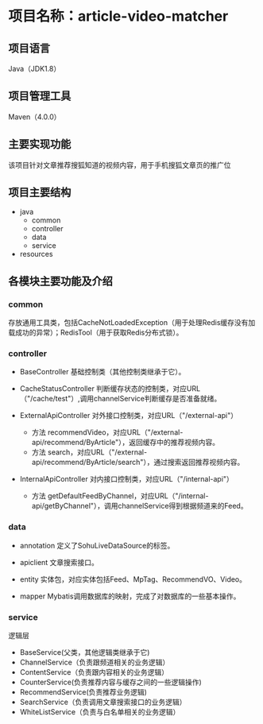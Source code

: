 # 项目名称：article-video-matcher
## 项目语言
Java（JDK1.8）
## 项目管理工具
Maven（4.0.0）
## 主要实现功能
该项目针对文章推荐搜狐知道的视频内容，用于手机搜狐文章页的推广位
## 项目主要结构
* java
  * common
  * controller
  * data
  * service
* resources
## 各模块主要功能及介绍
### 

### common
存放通用工具类，包括CacheNotLoadedException（用于处理Redis缓存没有加载成功的异常）；RedisTool（用于获取Redis分布式锁）。

### controller
* BaseController
基础控制类（其他控制类继承于它）。

* CacheStatusController
判断缓存状态的控制类，对应URL（"/cache/test"）,调用channelService判断缓存是否准备就绪。

* ExternalApiController
对外接口控制类，对应URL（"/external-api"）
  * 方法 recommendVideo，对应URL（"/external-api/recommend/ByArticle"），返回缓存中的推荐视频内容。
  * 方法 search，对应URL（"/external-api/recommend/ByArticle/search"），通过搜索返回推荐视频内容。

* InternalApiController 
对内接口控制类，对应URL（"/internal-api"）
  * 方法 getDefaultFeedByChannel，对应URL（"/internal-api/getByChannel"），调用channelService得到根据频道来的Feed。
  
### data
* annotation
定义了SohuLiveDataSource的标签。

* apiclient
文章搜索接口。

* entity
实体包，对应实体包括Feed、MpTag、RecommendVO、Video。

* mapper
Mybatis调用数据库的映射，完成了对数据库的一些基本操作。

### service
逻辑层
* BaseService(父类，其他逻辑类继承于它)
* ChannelService（负责跟频道相关的业务逻辑）
* ContentService（负责跟内容相关的业务逻辑）
* CounterService(负责推荐内容与缓存之间的一些逻辑操作)
* RecommendService(负责推荐业务逻辑)
* SearchService（负责调用文章搜索接口的业务逻辑）
* WhiteListService（负责与白名单相关的业务逻辑）




